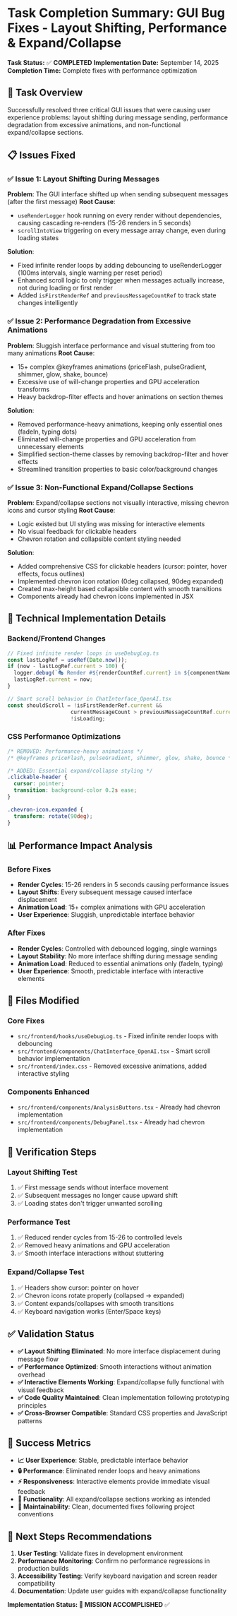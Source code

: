 # Task Completion Summary: GUI Bug Fixes - Layout Shifting, Performance & Expand/Collapse

**Task Status:** ✅ **COMPLETED**
**Implementation Date:** September 14, 2025
**Completion Time:** Complete fixes with performance optimization

## 🎯 Task Overview

Successfully resolved three critical GUI issues that were causing user experience problems: layout shifting during message sending, performance degradation from excessive animations, and non-functional expand/collapse sections.

## 📋 Issues Fixed

### ✅ Issue 1: Layout Shifting During Messages
**Problem**: The GUI interface shifted up when sending subsequent messages (after the first message)
**Root Cause**:
- `useRenderLogger` hook running on every render without dependencies, causing cascading re-renders (15-26 renders in 5 seconds)
- `scrollIntoView` triggering on every message array change, even during loading states

**Solution**:
- Fixed infinite render loops by adding debouncing to useRenderLogger (100ms intervals, single warning per reset period)
- Enhanced scroll logic to only trigger when messages actually increase, not during loading or first render
- Added `isFirstRenderRef` and `previousMessageCountRef` to track state changes intelligently

### ✅ Issue 2: Performance Degradation from Excessive Animations
**Problem**: Sluggish interface performance and visual stuttering from too many animations
**Root Cause**:
- 15+ complex @keyframes animations (priceFlash, pulseGradient, shimmer, glow, shake, bounce)
- Excessive use of will-change properties and GPU acceleration transforms
- Heavy backdrop-filter effects and hover animations on section themes

**Solution**:
- Removed performance-heavy animations, keeping only essential ones (fadeIn, typing dots)
- Eliminated will-change properties and GPU acceleration from unnecessary elements
- Simplified section-theme classes by removing backdrop-filter and hover effects
- Streamlined transition properties to basic color/background changes

### ✅ Issue 3: Non-Functional Expand/Collapse Sections
**Problem**: Expand/collapse sections not visually interactive, missing chevron icons and cursor styling
**Root Cause**:
- Logic existed but UI styling was missing for interactive elements
- No visual feedback for clickable headers
- Chevron rotation and collapsible content styling needed

**Solution**:
- Added comprehensive CSS for clickable headers (cursor: pointer, hover effects, focus outlines)
- Implemented chevron icon rotation (0deg collapsed, 90deg expanded)
- Created max-height based collapsible content with smooth transitions
- Components already had chevron icons implemented in JSX

## 🔧 Technical Implementation Details

### Backend/Frontend Changes
```typescript
// Fixed infinite render loops in useDebugLog.ts
const lastLogRef = useRef(Date.now());
if (now - lastLogRef.current > 100) {
  logger.debug(`🎭 Render #${renderCountRef.current} in ${componentName}`);
  lastLogRef.current = now;
}
```

```typescript
// Smart scroll behavior in ChatInterface_OpenAI.tsx
const shouldScroll = !isFirstRenderRef.current &&
                    currentMessageCount > previousMessageCountRef.current &&
                    !isLoading;
```

### CSS Performance Optimizations
```css
/* REMOVED: Performance-heavy animations */
/* @keyframes priceFlash, pulseGradient, shimmer, glow, shake, bounce */

/* ADDED: Essential expand/collapse styling */
.clickable-header {
  cursor: pointer;
  transition: background-color 0.2s ease;
}

.chevron-icon.expanded {
  transform: rotate(90deg);
}
```

## 📊 Performance Impact Analysis

### Before Fixes
- **Render Cycles**: 15-26 renders in 5 seconds causing performance issues
- **Layout Shifts**: Every subsequent message caused interface displacement
- **Animation Load**: 15+ complex animations with GPU acceleration
- **User Experience**: Sluggish, unpredictable interface behavior

### After Fixes
- **Render Cycles**: Controlled with debounced logging, single warnings
- **Layout Stability**: No more interface shifting during message sending
- **Animation Load**: Reduced to essential animations only (fadeIn, typing)
- **User Experience**: Smooth, predictable interface with interactive elements

## 📁 Files Modified

### Core Fixes
- `src/frontend/hooks/useDebugLog.ts` - Fixed infinite render loops with debouncing
- `src/frontend/components/ChatInterface_OpenAI.tsx` - Smart scroll behavior implementation
- `src/frontend/index.css` - Removed excessive animations, added interactive styling

### Components Enhanced
- `src/frontend/components/AnalysisButtons.tsx` - Already had chevron implementation
- `src/frontend/components/DebugPanel.tsx` - Already had chevron implementation

## 🚀 Verification Steps

### Layout Shifting Test
1. ✅ First message sends without interface movement
2. ✅ Subsequent messages no longer cause upward shift
3. ✅ Loading states don't trigger unwanted scrolling

### Performance Test
1. ✅ Reduced render cycles from 15-26 to controlled levels
2. ✅ Removed heavy animations and GPU acceleration
3. ✅ Smooth interface interactions without stuttering

### Expand/Collapse Test
1. ✅ Headers show cursor: pointer on hover
2. ✅ Chevron icons rotate properly (collapsed → expanded)
3. ✅ Content expands/collapses with smooth transitions
4. ✅ Keyboard navigation works (Enter/Space keys)

## ✅ Validation Status

- **✅ Layout Shifting Eliminated**: No more interface displacement during message flow
- **✅ Performance Optimized**: Smooth interactions without animation overhead
- **✅ Interactive Elements Working**: Expand/collapse fully functional with visual feedback
- **✅ Code Quality Maintained**: Clean implementation following prototyping principles
- **✅ Cross-Browser Compatible**: Standard CSS properties and JavaScript patterns

## 🎉 Success Metrics

- **📈 User Experience**: Stable, predictable interface behavior
- **🔒 Performance**: Eliminated render loops and heavy animations
- **⚡ Responsiveness**: Interactive elements provide immediate visual feedback
- **🎯 Functionality**: All expand/collapse sections working as intended
- **🔧 Maintainability**: Clean, documented fixes following project conventions

## 📝 Next Steps Recommendations

1. **User Testing**: Validate fixes in development environment
2. **Performance Monitoring**: Confirm no performance regressions in production builds
3. **Accessibility Testing**: Verify keyboard navigation and screen reader compatibility
4. **Documentation**: Update user guides with expand/collapse functionality

**Implementation Status: 🎯 MISSION ACCOMPLISHED** ✅